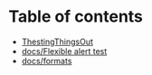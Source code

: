 # Table of contents

* [ThestingThingsOut](README.md)
* [docs/Flexible alert test](flexible-alert-test.md)
* [docs/formats](formats.md)

